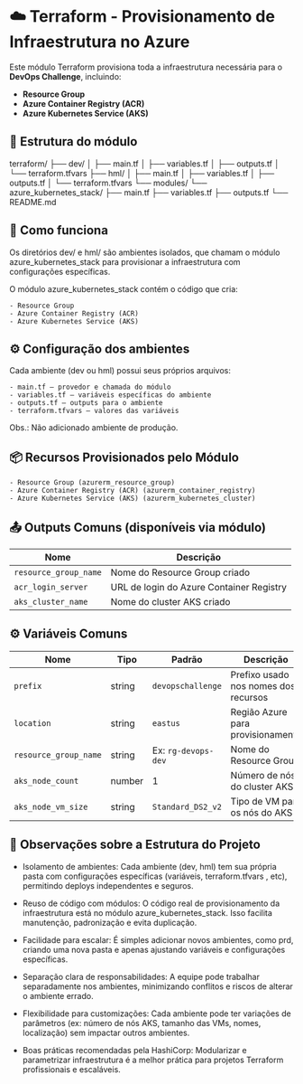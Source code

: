 # ☁️ Terraform - Provisionamento de Infraestrutura no Azure

Este módulo Terraform provisiona toda a infraestrutura necessária para o **DevOps Challenge**, incluindo:

- **Resource Group**
- **Azure Container Registry (ACR)**
- **Azure Kubernetes Service (AKS)**

## 📁 Estrutura do módulo

terraform/
├── dev/
│   ├── main.tf
│   ├── variables.tf
│   ├── outputs.tf
│   └── terraform.tfvars
├── hml/
│   ├── main.tf
│   ├── variables.tf
│   ├── outputs.tf
│   └── terraform.tfvars
└── modules/
    └── azure_kubernetes_stack/
        ├── main.tf
        ├── variables.tf
        ├── outputs.tf
        └── README.md

## 🔧 Como funciona
Os diretórios dev/ e hml/ são ambientes isolados, que chamam o módulo azure_kubernetes_stack para provisionar a infraestrutura com configurações específicas.

O módulo azure_kubernetes_stack contém o código que cria:

    - Resource Group
    - Azure Container Registry (ACR)
    - Azure Kubernetes Service (AKS)

## ⚙️ Configuração dos ambientes

Cada ambiente (dev ou hml) possui seus próprios arquivos:

    - main.tf — provedor e chamada do módulo
    - variables.tf — variáveis específicas do ambiente
    - outputs.tf — outputs para o ambiente
    - terraform.tfvars — valores das variáveis

Obs.: Não adicionado ambiente de produção.

## 📦 Recursos Provisionados pelo Módulo

    - Resource Group (azurerm_resource_group)
    - Azure Container Registry (ACR) (azurerm_container_registry)
    - Azure Kubernetes Service (AKS) (azurerm_kubernetes_cluster)

## 📤 Outputs Comuns (disponíveis via módulo)

| Nome                  | Descrição                                |
| --------------------- | ---------------------------------------- |
| `resource_group_name` | Nome do Resource Group criado            |
| `acr_login_server`    | URL de login do Azure Container Registry |
| `aks_cluster_name`    | Nome do cluster AKS criado               |

## ⚙️ Variáveis Comuns

| Nome                  | Tipo   | Padrão              | Descrição                            |
| --------------------- | ------ | ------------------- | ------------------------------------ |
| `prefix`              | string | `devopschallenge`   | Prefixo usado nos nomes dos recursos |
| `location`            | string | `eastus`            | Região Azure para provisionamento    |
| `resource_group_name` | string | Ex: `rg-devops-dev` | Nome do Resource Group               |
| `aks_node_count`      | number | 1                   | Número de nós do cluster AKS         |
| `aks_node_vm_size`    | string | `Standard_DS2_v2`   | Tipo de VM para os nós do AKS        |

## 📌 Observações sobre a Estrutura do Projeto

- Isolamento de ambientes:
Cada ambiente (dev, hml) tem sua própria pasta com configurações específicas (variáveis, terraform.tfvars , etc), permitindo deploys independentes e seguros.

- Reuso de código com módulos:
O código real de provisionamento da infraestrutura está no módulo azure_kubernetes_stack. Isso facilita manutenção, padronização e evita duplicação.

- Facilidade para escalar:
É simples adicionar novos ambientes, como prd, criando uma nova pasta e apenas ajustando variáveis e configurações específicas.

- Separação clara de responsabilidades:
A equipe pode trabalhar separadamente nos ambientes, minimizando conflitos e riscos de alterar o ambiente errado.

- Flexibilidade para customizações:
Cada ambiente pode ter variações de parâmetros (ex: número de nós AKS, tamanho das VMs, nomes, localização) sem impactar outros ambientes.

- Boas práticas recomendadas pela HashiCorp:
Modularizar e parametrizar infraestrutura é a melhor prática para projetos Terraform profissionais e escaláveis.